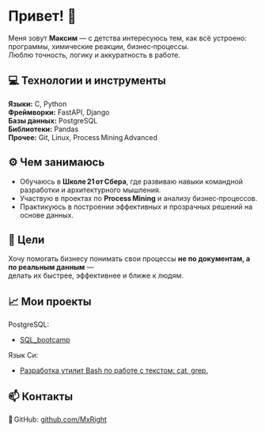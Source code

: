 # Привет! 👋

Меня зовут **Максим** — с детства интересуюсь тем, как всё устроено: программы, химические реакции, бизнес‑процессы.  
Люблю точность, логику и аккуратность в работе.  

## 💻 Технологии и инструменты
**Языки:** C, Python  
**Фреймворки:** FastAPI, Django  
**Базы данных:** PostgreSQL  
**Библиотеки:** Pandas  
**Прочее:** Git, Linux, Process Mining Advanced  

## ⚙️ Чем занимаюсь
- Обучаюсь в **Школе 21 от Сбера**, где развиваю навыки командной разработки и архитектурного мышления.  
- Участвую в проектах по **Process Mining** и анализу бизнес‑процессов.  
- Практикуюсь в построении эффективных и прозрачных решений на основе данных.  

## 🚀 Цели
Хочу помогать бизнесу понимать свои процессы **не по документам, а по реальным данным** —  
делать их быстрее, эффективнее и ближе к людям.

## 📈 Мои проекты

PostgreSQL:
* [SQL_bootcamp](https://github.com/MxRight/SQL_bootcamp/tree/develop)

Язык Си:
* [Разработка утилит Bash по работе с текстом: cat, grep.](https://github.com/MxRight/cat_and_grep_utils/tree/develop) 


## 📫 Контакты
📍 GitHub: [github.com/MxRight](https://github.com/MxRight)
